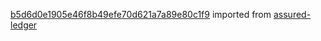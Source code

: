 [b5d6d0e1905e46f8b49efe70d621a7a89e80c1f9](https://github.com/insolar/assured-ledger/commit/b5d6d0e1905e46f8b49efe70d621a7a89e80c1f9) imported from [assured-ledger](https://github.com/insolar/assured-ledger)
